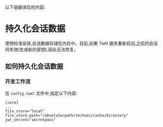 以下是翻译后的内容:

# 持久化会话数据

使用标准安装,会话数据存储在内存中。目前,如果 TeAI 服务重新启动,之前的会话将失效(生成新的密钥),因此无法恢复。

## 如何持久化会话数据

### 开发工作流
在 `config.toml` 文件中,指定以下内容:
```
[core]
...
file_store="local"
file_store_path="/absolute/path/to/teai/cache/directory"
jwt_secret="secretpass"
```
